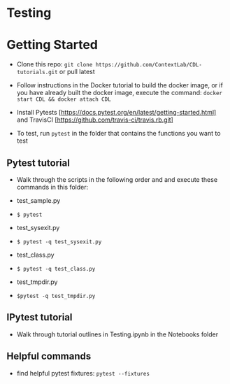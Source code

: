 # Testing



# Getting Started

+ Clone this repo: `git clone https://github.com/ContextLab/CDL-tutorials.git` or pull latest

+ Follow instructions in the Docker tutorial to build the docker image, or
if you have already built the docker image, execute the command:
`docker start CDL && docker attach CDL`

+ Install Pytests [https://docs.pytest.org/en/latest/getting-started.html] and
TravisCI [https://github.com/travis-ci/travis.rb.git]

+ To test, run `pytest` in the folder that contains the functions you want to test

## Pytest tutorial

+ Walk through the scripts in the following order and and execute these commands in this folder:

+ test_sample.py

+ `$ pytest`

+ test_sysexit.py

+ `$ pytest -q test_sysexit.py`

+ test_class.py

+ `$ pytest -q test_class.py`

+ test_tmpdir.py

+ `$pytest -q test_tmpdir.py`

## IPytest tutorial

+ Walk through tutorial outlines in Testing.ipynb in the Notebooks folder

## Helpful commands

+ find helpful pytest fixtures:
`pytest --fixtures`